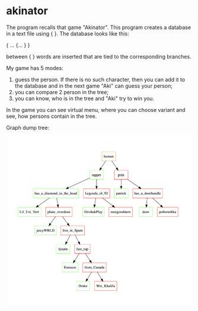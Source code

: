 # akinator
The program recalls that game "Akinator". This program creates a database in a text file using { }.
The database looks like this:

{ ...
    {...
    }
}

between { } words are inserted that are tied to the corresponding branches.

My game has 5 modes:
1) guess the person. If there is no such character, then you can add it to the database and in the next game "Aki" can guess your person;
2) you can compare 2 person in the tree;
3) you can know, who is in the tree and "Aki" try to win you.

In the game you can see virtual menu, where you can choose variant and see, how persons contain in the tree.

Graph dump tree: 

![](akiGraphDumpPhoto.png)
